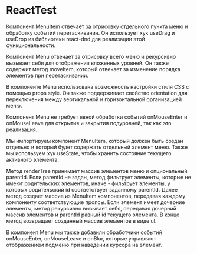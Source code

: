 # ReactTest

Компонент MenuItem отвечает за отрисовку отдельного пункта меню и обработку событий перетаскивания. Он использует хук useDrag и useDrop из библиотеки react-dnd для реализации этой функциональности.

Компонент Menu отвечает за отрисовку всего меню и рекурсивно вызывает себя для отображения вложенных уровней. Он также содержит метод moveItem, который отвечает за изменение порядка элементов при перетаскивании.

В компоненте Menu использована возможность настройки стиля CSS с помощью props style. Он также поддерживает свойство orientation для переключения между вертикальной и горизонтальной организацией меню.

Компонент Menu не требует явной обработки событий onMouseEnter и onMouseLeave для открытия и закрытия подуровней, так как это реализация.

Мы импортируем компонент MenuItem, который должен быть создан отдельно и который будет содержать отдельный элемент меню. Также мы используем хук useState, чтобы хранить состояние текущего активного элемента.

Метод renderTree принимает массив элементов меню и опциональный parentId. Если parentId не задан, метод фильтрует элементы, которые не имеют родительских элементов, иначе - фильтрует элементы, у которых родительский id соответствует заданному parentId. Далее метод создает массив из MenuItem компонентов, передавая каждому компоненту соответствующие пропсы. Если элемент имеет дочерние элементы, метод рекурсивно вызывает себя, передавая дочерний массив элементов и parentId равный id текущего элемента. В конце метод возвращает созданный массив элементов в виде ul.

В компонент Menu мы также добавили обработчики событий onMouseEnter, onMouseLeave и onBlur, которые управляют отображением подменю при наведении курсора на элемент.
